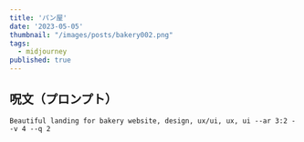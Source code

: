 ```yaml
---
title: 'パン屋'
date: '2023-05-05'
thumbnail: "/images/posts/bakery002.png"
tags:
  - midjourney
published: true
---
```


## 呪文（プロンプト）
```
Beautiful landing for bakery website, design, ux/ui, ux, ui --ar 3:2 --v 4 --q 2
```